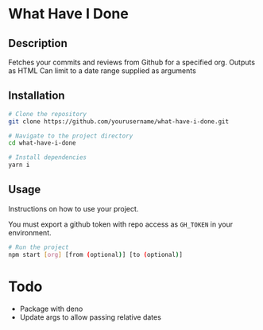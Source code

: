 # What Have I Done

## Description

Fetches your commits and reviews from Github for a specified org. Outputs as HTML
Can limit to a date range supplied as arguments

## Installation


```bash
# Clone the repository
git clone https://github.com/yourusername/what-have-i-done.git

# Navigate to the project directory
cd what-have-i-done

# Install dependencies
yarn i
```

## Usage
Instructions on how to use your project.

You must export a github token with repo access as `GH_TOKEN` in your environment.   

```bash
# Run the project
npm start [org] [from (optional)] [to (optional)]
```


# Todo

- Package with deno
- Update args to allow passing relative dates
